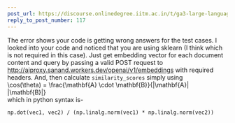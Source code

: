 ```yaml
---
post_url: https://discourse.onlinedegree.iitm.ac.in/t/ga3-large-language-models-discussion-thread-tds-jan-2025/163247/121
reply_to_post_number: 117
---
```

The error shows your code is getting wrong answers for the test cases. I looked into your code and noticed that you are using sklearn (I think which is not required in this case). Just get embedding vector for each document content and query by passing a valid POST request to <http://aiproxy.sanand.workers.dev/openai/v1/embeddings> with required headers. And, then calculate `similarity_scores` simply using  
\cos(\theta) = \frac{\mathbf{A} \cdot \mathbf{B}}{|\mathbf{A}| |\mathbf{B}|}  
which in python syntax is-

```
np.dot(vec1, vec2) / (np.linalg.norm(vec1) * np.linalg.norm(vec2))

```